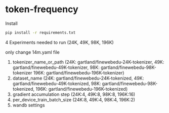 # token-frequency


Install 

```bash
pip install -r requirements.txt
```

4 Experiments needed to run (24K, 49K, 98K, 196K) 

only change 14m.yaml file

1. tokenizer_name_or_path (24K: gartland/finewebedu-24K-tokenizer, 49K: gartland/finewebedu-49K-tokenizer, 98K: gartland/finewebedu-98K-tokenizer 196K: gartland/finewebedu-196K-tokenizer)
2. dataset_name (24K: gartland/finewebedu-24K-tokenized, 49K: gartland/finewebedu-49K-tokenized, 98K: gartland/finewebedu-98K-tokenized, 196K: gartland/finewebedu-196K-tokenized)
3. gradient accumulation step (24K:4, 49K:8, 98K:8, 196K:16)
4. per_device_train_batch_size (24K:8, 49K:4, 98K:4, 196K:2)
5. wandb settings

